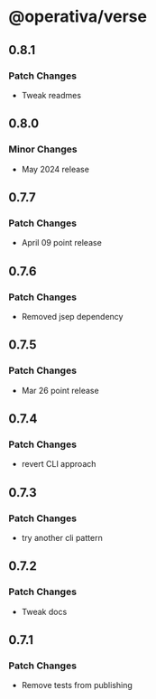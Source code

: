 # @operativa/verse

## 0.8.1

### Patch Changes

- Tweak readmes

## 0.8.0

### Minor Changes

- May 2024 release

## 0.7.7

### Patch Changes

- April 09 point release

## 0.7.6

### Patch Changes

- Removed jsep dependency

## 0.7.5

### Patch Changes

- Mar 26 point release

## 0.7.4

### Patch Changes

- revert CLI approach

## 0.7.3

### Patch Changes

- try another cli pattern

## 0.7.2

### Patch Changes

- Tweak docs

## 0.7.1

### Patch Changes

- Remove tests from publishing
